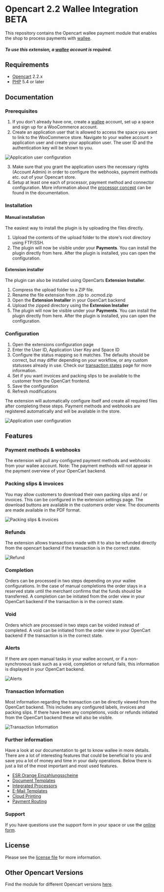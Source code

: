 # Opencart 2.2 Wallee Integration BETA
This repository contains the Opencart wallee payment module that enables the shop to process payments with [wallee](https://wallee.com/).

##### To use this extension, a [wallee](https://wallee.com/) account is required.

## Requirements

* [Opencart](https://www.opencart.com/) 2.2.x
* [PHP](http://php.net/) 5.4 or later

## Documentation

### Prerequisites

1. If you don't already have one, create a [wallee](https://app-wallee.com/user/signup) account, set up a space and sign up for a WooCommerce account.
2. Create an application user that is allowed to access the space you want to link to the WooCommerce store. Navigate to your wallee account > application user and create your application user. The user ID and the authentication key will be shown to you.

![Application user configuration](screenshots/application_user.png)

3. Make sure that you grant the application users the necessary rights (Account Admin) in order to configure the webhooks, payment methods etc. out of your Opencart store. 
4. Setup at least one each of processor, payment method and connector configuration. More information about the [processor concept](https://app-wallee.com/doc/payment) can be found in the documentation.

### Installation

#### Manual installation

The easiest way to install the plugin is by uploading the files directly.

1. Upload the contents of the upload folder to the store's root directory using FTP/SSH.
2. The plugin will now be visible under your **Payments**. You can install the plugin directly from here. After the plugin is installed, you can open the configuration.

#### Extension installer

The plugin can also be installed using OpenCarts **Extension Installer**.

1. Compress the upload folder to a ZIP file.
2. Rename the file extension from .zip to .ocmod.zip
3. Open the **Extension Installer** in your OpenCart backend
4. Upload the zipped directory using the **Extension Installer**
5. The plugin will now be visible under your **Payments**. You can install the plugin directly from here. After the plugin is installed, you can open the configuration.

### Configuration

1. Open the extensions configuration page
2. Enter the User ID, Application User Key and Space ID
3. Configure the status mapping so it matches. The defaults should be correct, but may differ depending on your workflow, or any custom statusses already in use. Check our [transaction states](https://app-wallee.com/en-us/doc/payment/transaction-process) page for more information.
4. Set if you want invoices and packing slips to be available to the customer from the OpenCart frontend.
4. Save the configuration
5. Refresh modifications

The extension will automatically configure itself and create all required files after completing these steps. Payment methods and webhooks are registered automatically and will be available in the store.

![Application user configuration](screenshots/settings.png)

## Features

### Payment methods & webhooks

The extension will pull any configured payment methods and webhooks from your wallee account. Note: The payment methods will not appear in the payment overview of your OpenCart backend.

### Packing slips & invoices

You may allow customers to download their own packing slips and / or invoices. This can be configured in the extension settings page. The download buttons are available in the customers order view. The documents are made available in the PDF format.

![Packing slips & invoices](screenshots/download.png)

### Refunds

The extension allows transactions made with it to also be refunded directly from the opencart backend if the transaction is in the correct state.

![Refund](screenshots/refund.png)

### Completion

Orders can be processed in two steps depending on your wallee configurations. In the case of manual completions the order stays in a reserved state until the merchant confirms that the funds should be transferred. A completion can be initiated from the order view in your OpenCart backend if the transaction is in the correct state.

### Void

Orders which are processed in two steps can be voided instead of completed. A void can be initiated from the order view in your OpenCart backend if the transaction is in the correct state.

### Alerts

If there are open manual tasks in your wallee account, or if a non-synchronous task such as a void, completion or refund fails, this information is displayed in your OpenCart backend.

![Alerts](screenshots/alerts.png)

### Transaction Information

Most information regarding the transaction can be directly viewed from the OpenCart backend. This includes any configured labels, invoices and packing slips. If there have been any completions, voids or refunds initiated from the OpenCart backend these will also be visible.

![Transaction Information](screenshots/transaction.png)

### Further information

Have a look at our documentation to get to know wallee in more details. There are a lot of interesting features that could be beneficial to you and save you a lot of money and time in your daily operations. Below there is just a list of the most important and most used features. 

* [ESR Orange Einzahlungsscheine](https://wallee.com/features/esr.html)
* [Document Templates](https://wallee.com/features/document-handling.html)
* [Integrated Processors](https://app-wallee.com/en/processors)
* [E-Mail Templates](https://wallee.com/features/document-handling.html)
* [Cloud Printing](https://wallee.com/features/cloud-printing.html)
* [Payment Routing](https://wallee.com/features/intelligent-payment-routing.html)

### Support

If you have questions use the support form in your space or use the [online form](https://wallee.com/support.html). 

## License

Please see the [license file](./LICENSE) for more information.

## Other Opencart Versions

Find the module for different Opencart versions [here](https://github.com/wallee-payment/opencart).